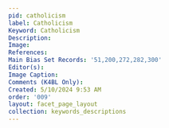 ```yaml
---
pid: catholicism
label: Catholicism
Keyword: Catholicism
Description: 
Image: 
References: 
Main Bias Set Records: '51,200,272,282,300'
Editor(s): 
Image Caption: 
Comments (K4BL Only): 
Created: 5/10/2024 9:53 AM
order: '009'
layout: facet_page_layout
collection: keywords_descriptions
---
```

